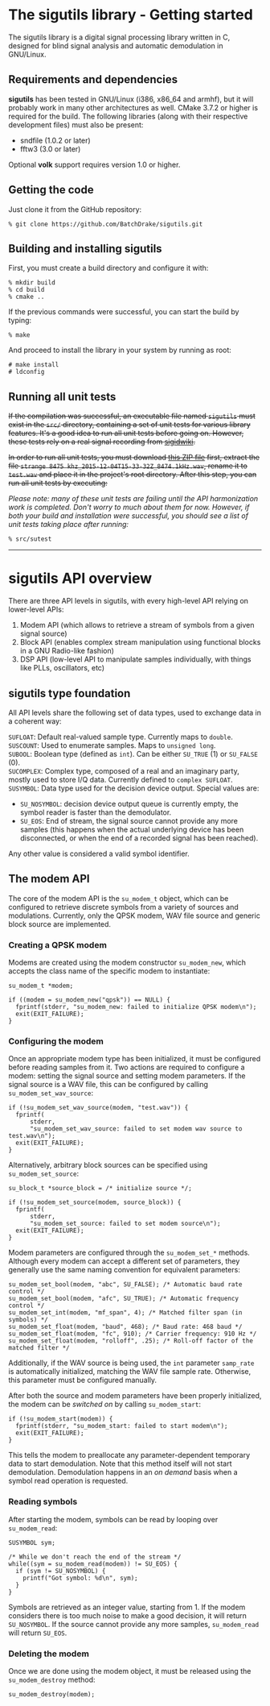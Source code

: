 # The sigutils library - Getting started

The sigutils library is a digital signal processing library written in C, designed for blind signal analysis and automatic demodulation in GNU/Linux.

## Requirements and dependencies
**sigutils** has been tested in GNU/Linux (i386, x86_64 and armhf), but it will probably work in many other architectures as well. CMake 3.7.2 or higher is required for the build. The following libraries (along with their respective development files) must also be present:

* sndfile (1.0.2 or later)
* fftw3 (3.0 or later)

Optional **volk** support requires version 1.0 or higher.

## Getting the code
Just clone it from the GitHub repository:

```
% git clone https://github.com/BatchDrake/sigutils.git
```

## Building and installing sigutils
First, you must create a build directory and configure it with:

```
% mkdir build
% cd build
% cmake ..
```

If the previous commands were successful, you can start the build by typing:

```
% make
```

And proceed to install the library in your system by running as root:

```
# make install
# ldconfig
```

## Running all unit tests
~~If the compilation was successful, an executable file named `sigutils` must exist in the `src/` directory, containing a set of unit tests for various library features. It's a good idea to run all unit tests before going on. However, these tests rely on a real signal recording from [sigidwiki](http://www.sigidwiki.com).~~

~~In order to run all unit tests, you must download [this ZIP file](http://www.sigidwiki.com/images/3/36/Strange_4psk.zip) first, extract the file `strange 8475 khz_2015-12-04T15-33-32Z_8474.1kHz.wav`, rename it to `test.wav` and place it in the project's root directory. After this step, you can run all unit tests by executing:~~

_Please note: many of these unit tests are failing until the API harmonization work is completed. Don't worry to much about them for now. However, if both your build and installation were successful, you should see a list of unit tests taking place after running:_

```
% src/sutest
```

---
# sigutils API overview
There are three API levels in sigutils, with every high-level API relying on lower-level APIs:

1. Modem API (which allows to retrieve a stream of symbols from a given signal source)
2. Block API (enables complex stream manipulation using functional blocks in a GNU Radio-like fashion)
3. DSP API (low-level API to manipulate samples individually, with things like PLLs, oscillators, etc)

## sigutils type foundation
All API levels share the following set of data types, used to exchange data in a coherent way:

`SUFLOAT`: Default real-valued sample type. Currently maps to `double`.  
`SUSCOUNT`: Used to enumerate samples. Maps to `unsigned long`.  
`SUBOOL`: Boolean type (defined as `int`). Can be either `SU_TRUE` (1) or `SU_FALSE` (0).  
`SUCOMPLEX`: Complex type, composed of a real and an imaginary party, mostly used to store I/Q data. Currently defined to `complex SUFLOAT`.  
`SUSYMBOL`: Data type used for the decision device output. Special values are:
* `SU_NOSYMBOL`: decision device output queue is currently empty, the symbol reader is faster than the demodulator.
* `SU_EOS`: End of stream, the signal source cannot provide any more samples (this happens when the actual underlying device has been disconnected, or when the end of a recorded signal has been reached).

Any other value is considered a valid symbol identifier.


## The modem API
The core of the modem API is the `su_modem_t` object, which can be configured to retrieve discrete symbols from a variety of sources and modulations. Currently, only the QPSK modem, WAV file source and generic block source are implemented.

### Creating a QPSK modem
Modems are created using the modem constructor `su_modem_new`, which accepts the class name of the specific modem to instantiate:

```
su_modem_t *modem;  
	
if ((modem = su_modem_new("qpsk")) == NULL) {  
  fprintf(stderr, "su_modem_new: failed to initialize QPSK modem\n");  
  exit(EXIT_FAILURE);  
}
```

### Configuring the modem
Once an appropriate modem type has been initialized, it must be configured before reading samples from it. Two actions are required to configure a modem: setting the signal source and setting modem parameters. If the signal source is a WAV file, this can be configured by calling `su_modem_set_wav_source`:

```
if (!su_modem_set_wav_source(modem, "test.wav")) {
  fprintf(
      stderr,
      "su_modem_set_wav_source: failed to set modem wav source to test.wav\n");
  exit(EXIT_FAILURE);
}
```

Alternatively, arbitrary block sources can be specified using `su_modem_set_source`:

```
su_block_t *source_block = /* initialize source */;

if (!su_modem_set_source(modem, source_block)) {
  fprintf(
      stderr,
      "su_modem_set_source: failed to set modem source\n");
  exit(EXIT_FAILURE);
}
```

Modem parameters are configured through the `su_modem_set_*` methods. Although every modem can accept a different set of parameters, they generally use the same naming convention for equivalent parameters:

```
su_modem_set_bool(modem, "abc", SU_FALSE); /* Automatic baud rate control */
su_modem_set_bool(modem, "afc", SU_TRUE); /* Automatic frequency control */
su_modem_set_int(modem, "mf_span", 4); /* Matched filter span (in symbols) */
su_modem_set_float(modem, "baud", 468); /* Baud rate: 468 baud */
su_modem_set_float(modem, "fc", 910); /* Carrier frequency: 910 Hz */
su_modem_set_float(modem, "rolloff", .25); /* Roll-off factor of the matched filter */
```

Additionally, if the WAV source is being used, the `int` parameter `samp_rate` is automatically initialized, matching the WAV file sample rate. Otherwise, this parameter must be configured manually.

After both the source and modem parameters have been properly initialized, the modem can be *switched on* by calling `su_modem_start`:

```
if (!su_modem_start(modem)) {
  fprintf(stderr, "su_modem_start: failed to start modem\n");
  exit(EXIT_FAILURE);
}
```

This tells the modem to preallocate any parameter-dependent temporary data to start demodulation. Note that this method itself will not start demodulation. Demodulation happens in an *on demand* basis when a symbol read operation is requested. 

### Reading symbols
After starting the modem, symbols can be read by looping over `su_modem_read`:

```
SUSYMBOL sym;

/* While we don't reach the end of the stream */
while((sym = su_modem_read(modem)) != SU_EOS) {
  if (sym != SU_NOSYMBOL) {
    printf("Got symbol: %d\n", sym);
  }
}

```

Symbols are retrieved as an integer value, starting from 1. If the modem considers there is too much noise to make a good decision, it will return `SU_NOSYMBOL`. If the source cannot provide any more samples, `su_modem_read` will return `SU_EOS`.

### Deleting the modem
Once we are done using the modem object, it must be released using the `su_modem_destroy` method:

```
su_modem_destroy(modem);
```
